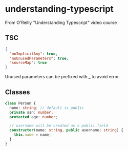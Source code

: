 # understanding-typescript

From O'Reilly "Understanding Typescript" video course

## TSC

```json
{
  "noImplicitAny": true,
  "noUnusedParameters": true,
  "sourceMap": true
}
```

Unused parameters can be prefixed with _ to avoid error.

## Classes

```typescript
class Person {
  name: string; // default is public
  private ssn: number;
  protected age: number;

  // username will be created as a public field
  constructor(name: string, public username: string) {
    this.name = name;
  }
}
```
